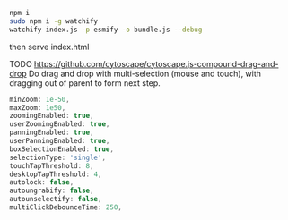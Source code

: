 
```bash
npm i
sudo npm i -g watchify
watchify index.js -p esmify -o bundle.js --debug
```

then serve index.html

TODO
https://github.com/cytoscape/cytoscape.js-compound-drag-and-drop
Do drag and drop with multi-selection (mouse and touch), with dragging out of parent to form next step.

```javascript
minZoom: 1e-50,
maxZoom: 1e50,
zoomingEnabled: true,
userZoomingEnabled: true,
panningEnabled: true,
userPanningEnabled: true,
boxSelectionEnabled: true,
selectionType: 'single',
touchTapThreshold: 8,
desktopTapThreshold: 4,
autolock: false,
autoungrabify: false,
autounselectify: false,
multiClickDebounceTime: 250,
```
